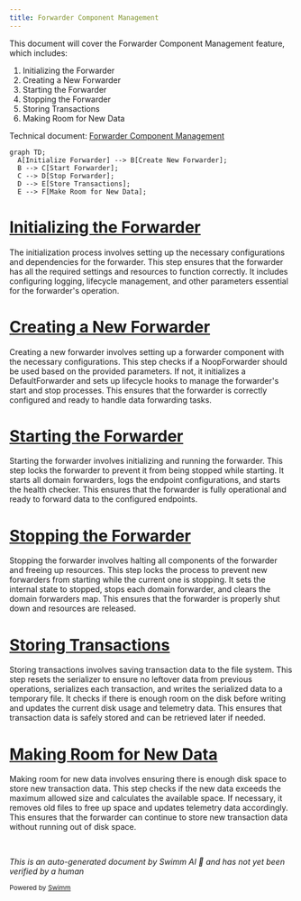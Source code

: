 ```yaml
---
title: Forwarder Component Management
---
```

This document will cover the Forwarder Component Management feature, which includes:

1. Initializing the Forwarder
2. Creating a New Forwarder
3. Starting the Forwarder
4. Stopping the Forwarder
5. Storing Transactions
6. Making Room for New Data

Technical document: <SwmLink doc-title="Forwarder Component Management">[Forwarder Component Management](/.swm/forwarder-component-management.kqgxsmpm.sw.md)</SwmLink>

```mermaid
graph TD;
  A[Initialize Forwarder] --> B[Create New Forwarder];
  B --> C[Start Forwarder];
  C --> D[Stop Forwarder];
  D --> E[Store Transactions];
  E --> F[Make Room for New Data];
```

# [Initializing the Forwarder](https://app.swimm.io/repos/Z2l0aHViJTNBJTNBZGF0YWRvZy1hZ2VudCUzQSUzQVN3aW1tLURlbW8=/docs/kqgxsmpm#initialization-of-the-forwarder)

The initialization process involves setting up the necessary configurations and dependencies for the forwarder. This step ensures that the forwarder has all the required settings and resources to function correctly. It includes configuring logging, lifecycle management, and other parameters essential for the forwarder's operation.

# [Creating a New Forwarder](https://app.swimm.io/repos/Z2l0aHViJTNBJTNBZGF0YWRvZy1hZ2VudCUzQSUzQVN3aW1tLURlbW8=/docs/kqgxsmpm#creating-a-new-forwarder)

Creating a new forwarder involves setting up a forwarder component with the necessary configurations. This step checks if a NoopForwarder should be used based on the provided parameters. If not, it initializes a DefaultForwarder and sets up lifecycle hooks to manage the forwarder's start and stop processes. This ensures that the forwarder is correctly configured and ready to handle data forwarding tasks.

# [Starting the Forwarder](https://app.swimm.io/repos/Z2l0aHViJTNBJTNBZGF0YWRvZy1hZ2VudCUzQSUzQVN3aW1tLURlbW8=/docs/kqgxsmpm#starting-the-forwarder)

Starting the forwarder involves initializing and running the forwarder. This step locks the forwarder to prevent it from being stopped while starting. It starts all domain forwarders, logs the endpoint configurations, and starts the health checker. This ensures that the forwarder is fully operational and ready to forward data to the configured endpoints.

# [Stopping the Forwarder](https://app.swimm.io/repos/Z2l0aHViJTNBJTNBZGF0YWRvZy1hZ2VudCUzQSUzQVN3aW1tLURlbW8=/docs/kqgxsmpm#stopping-the-forwarder)

Stopping the forwarder involves halting all components of the forwarder and freeing up resources. This step locks the process to prevent new forwarders from starting while the current one is stopping. It sets the internal state to stopped, stops each domain forwarder, and clears the domain forwarders map. This ensures that the forwarder is properly shut down and resources are released.

# [Storing Transactions](https://app.swimm.io/repos/Z2l0aHViJTNBJTNBZGF0YWRvZy1hZ2VudCUzQSUzQVN3aW1tLURlbW8=/docs/kqgxsmpm#storing-transactions)

Storing transactions involves saving transaction data to the file system. This step resets the serializer to ensure no leftover data from previous operations, serializes each transaction, and writes the serialized data to a temporary file. It checks if there is enough room on the disk before writing and updates the current disk usage and telemetry data. This ensures that transaction data is safely stored and can be retrieved later if needed.

# [Making Room for New Data](https://app.swimm.io/repos/Z2l0aHViJTNBJTNBZGF0YWRvZy1hZ2VudCUzQSUzQVN3aW1tLURlbW8=/docs/kqgxsmpm#making-room-for-new-data)

Making room for new data involves ensuring there is enough disk space to store new transaction data. This step checks if the new data exceeds the maximum allowed size and calculates the available space. If necessary, it removes old files to free up space and updates telemetry data accordingly. This ensures that the forwarder can continue to store new transaction data without running out of disk space.

&nbsp;

*This is an auto-generated document by Swimm AI 🌊 and has not yet been verified by a human*

<SwmMeta version="3.0.0" repo-id="Z2l0aHViJTNBJTNBZGF0YWRvZy1hZ2VudCUzQSUzQVN3aW1tLURlbW8=" repo-name="datadog-agent"><sup>Powered by [Swimm](/)</sup></SwmMeta>
